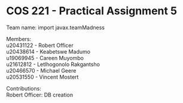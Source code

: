 # COS 221 - Practical Assignment 5
Team name: import javax.teamMadness

Members:
</br>u20431122 - Robert Officer
</br>u20438614 - Keabetswe Madumo 
</br>u19069945 - Careen Muyombo
</br>u21612812 - Letlhogonolo Rakgantsho
</br>u20466570 - Michael Geere
</br>u20531550 - Vincent Mostert

Contributions:
</br>Robert Officer: DB creation

